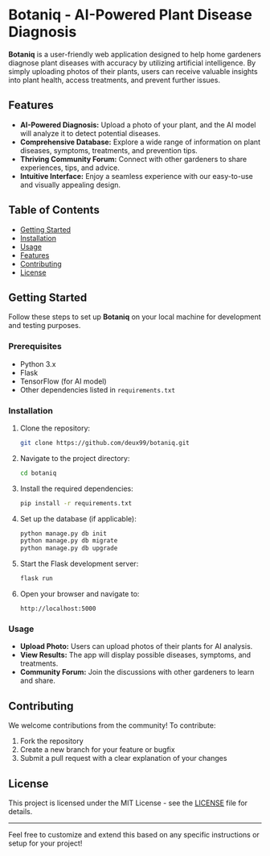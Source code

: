 # Botaniq - AI-Powered Plant Disease Diagnosis

**Botaniq** is a user-friendly web application designed to help home gardeners diagnose plant diseases with accuracy by utilizing artificial intelligence. By simply uploading photos of their plants, users can receive valuable insights into plant health, access treatments, and prevent further issues.

## Features

- **AI-Powered Diagnosis:** Upload a photo of your plant, and the AI model will analyze it to detect potential diseases.
- **Comprehensive Database:** Explore a wide range of information on plant diseases, symptoms, treatments, and prevention tips.
- **Thriving Community Forum:** Connect with other gardeners to share experiences, tips, and advice.
- **Intuitive Interface:** Enjoy a seamless experience with our easy-to-use and visually appealing design.

## Table of Contents

- [Getting Started](#getting-started)
- [Installation](#installation)
- [Usage](#usage)
- [Features](#features)
- [Contributing](#contributing)
- [License](#license)
  
## Getting Started

Follow these steps to set up **Botaniq** on your local machine for development and testing purposes.

### Prerequisites

- Python 3.x
- Flask
- TensorFlow (for AI model)
- Other dependencies listed in `requirements.txt`

### Installation

1. Clone the repository:

   ```bash
   git clone https://github.com/deux99/botaniq.git
   ```

2. Navigate to the project directory:

   ```bash
   cd botaniq
   ```

3. Install the required dependencies:

   ```bash
   pip install -r requirements.txt
   ```

4. Set up the database (if applicable):

   ```bash
   python manage.py db init
   python manage.py db migrate
   python manage.py db upgrade
   ```

5. Start the Flask development server:

   ```bash
   flask run
   ```

6. Open your browser and navigate to:

   ```
   http://localhost:5000
   ```

### Usage

- **Upload Photo:** Users can upload photos of their plants for AI analysis.
- **View Results:** The app will display possible diseases, symptoms, and treatments.
- **Community Forum:** Join the discussions with other gardeners to learn and share.

## Contributing

We welcome contributions from the community! To contribute:

1. Fork the repository
2. Create a new branch for your feature or bugfix
3. Submit a pull request with a clear explanation of your changes

## License

This project is licensed under the MIT License - see the [LICENSE](LICENSE) file for details.

---

Feel free to customize and extend this based on any specific instructions or setup for your project!
